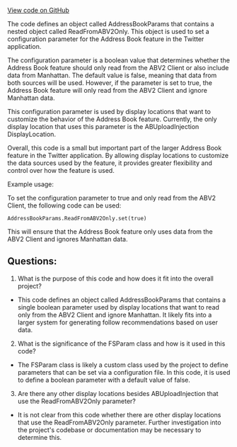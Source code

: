 [View code on GitHub](https://github.com/misbahsy/the-algorithm/follow-recommendations-service/common/src/main/scala/com/twitter/follow_recommendations/common/candidate_sources/addressbook/AddressBookParams.scala)

The code defines an object called AddressBookParams that contains a nested object called ReadFromABV2Only. This object is used to set a configuration parameter for the Address Book feature in the Twitter application. 

The configuration parameter is a boolean value that determines whether the Address Book feature should only read from the ABV2 Client or also include data from Manhattan. The default value is false, meaning that data from both sources will be used. However, if the parameter is set to true, the Address Book feature will only read from the ABV2 Client and ignore Manhattan data.

This configuration parameter is used by display locations that want to customize the behavior of the Address Book feature. Currently, the only display location that uses this parameter is the ABUploadInjection DisplayLocation.

Overall, this code is a small but important part of the larger Address Book feature in the Twitter application. By allowing display locations to customize the data sources used by the feature, it provides greater flexibility and control over how the feature is used. 

Example usage:

To set the configuration parameter to true and only read from the ABV2 Client, the following code can be used:

```
AddressBookParams.ReadFromABV2Only.set(true)
``` 

This will ensure that the Address Book feature only uses data from the ABV2 Client and ignores Manhattan data.
## Questions: 
 1. What is the purpose of this code and how does it fit into the overall project?
- This code defines an object called AddressBookParams that contains a single boolean parameter used by display locations that want to read only from the ABV2 Client and ignore Manhattan. It likely fits into a larger system for generating follow recommendations based on user data.

2. What is the significance of the FSParam class and how is it used in this code?
- The FSParam class is likely a custom class used by the project to define parameters that can be set via a configuration file. In this code, it is used to define a boolean parameter with a default value of false.

3. Are there any other display locations besides ABUploadInjection that use the ReadFromABV2Only parameter?
- It is not clear from this code whether there are other display locations that use the ReadFromABV2Only parameter. Further investigation into the project's codebase or documentation may be necessary to determine this.